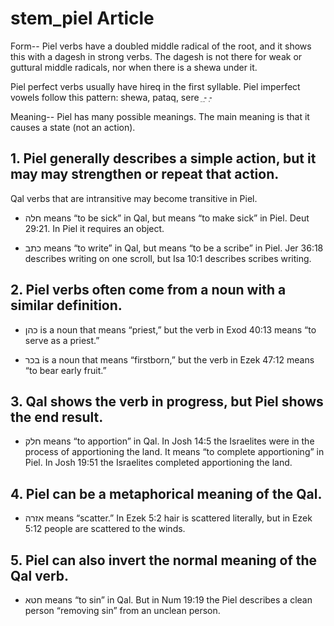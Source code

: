 # stem_piel Article
Form--
Piel verbs have a doubled middle radical of the root, and it shows this with a dagesh in strong verbs. The dagesh is not there for weak or guttural middle radicals, nor when there is a shewa under it.

Piel perfect verbs usually have hireq in the first syllable.
Piel imperfect vowels follow this pattern: shewa, pataq, sere
ֵ   -ַ    -ְ 

Meaning--
Piel has many possible meanings. The main meaning is that it causes a state (not an action).

## 1. Piel generally describes a simple action, but it may may strengthen or repeat that action.
Qal verbs that are intransitive may become transitive in Piel. 

* חלה means “to be sick” in Qal, but means “to make sick” in Piel. Deut 29:21. In Piel it requires an object.

* כתב means “to write” in Qal, but means “to be a scribe” in Piel. Jer 36:18 describes writing on one scroll, but Isa 10:1 describes scribes writing.


## 2. Piel verbs often come from a noun with a similar definition.
* כהן is a noun that means “priest,” but the verb in Exod 40:13 means “to serve as a priest.”
 
* בכר is a noun that means “firstborn,” but the verb in Ezek 47:12 means “to bear early fruit.”
 

## 3. Qal shows the verb in progress, but Piel shows the end result.
* חלק  means “to apportion” in Qal. In Josh 14:5 the Israelites were in the process of apportioning the land. It means “to complete apportioning” in Piel. In Josh 19:51 the Israelites completed apportioning the land.

## 4. Piel can be a metaphorical meaning of the Qal.
* אזרה means “scatter.” In Ezek 5:2 hair is scattered literally, but in Ezek 5:12 people are scattered to the winds.

## 5. Piel can also invert the normal meaning of the Qal verb.
* חטא means “to sin” in Qal. But in Num 19:19 the Piel describes a clean person “removing sin” from an unclean person.